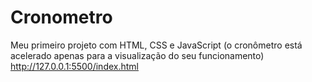 # Cronometro
Meu primeiro projeto com HTML, CSS e JavaScript
(o cronômetro está acelerado apenas para a visualização do seu  funcionamento)
http://127.0.0.1:5500/index.html
